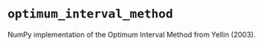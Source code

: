 # `optimum_interval_method`
NumPy implementation of the Optimum Interval Method from Yellin (2003).
